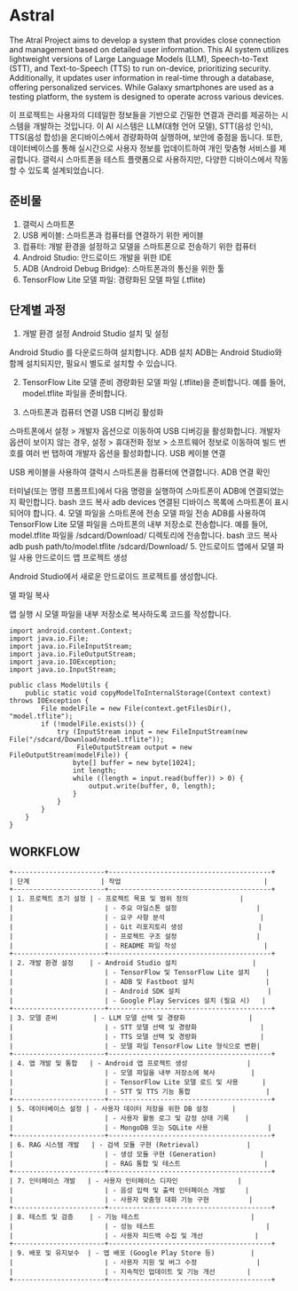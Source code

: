 # Astral 
The Atral Project aims to develop a system that provides close connection and management based on detailed user information. This AI system utilizes lightweight versions of Large Language Models (LLM), Speech-to-Text (STT), and Text-to-Speech (TTS) to run on-device, prioritizing security. Additionally, it updates user information in real-time through a database, offering personalized services. While Galaxy smartphones are used as a testing platform, the system is designed to operate across various devices.

이 프로젝트는 사용자의 디테일한 정보들을 기반으로 긴밀한 연결과 관리를 제공하는 시스템을 개발하는 것입니다. 이 AI 시스템은 LLM(대형 언어 모델), STT(음성 인식), TTS(음성 합성)을 온디바이스에서 경량화하여 실행하며, 보안에 중점을 둡니다. 또한, 데이터베이스를 통해 실시간으로 사용자 정보를 업데이트하여 개인 맞춤형 서비스를 제공합니다. 갤럭시 스마트폰을 테스트 플랫폼으로 사용하지만, 다양한 디바이스에서 작동할 수 있도록 설계되었습니다.

## 준비물 
1. 갤럭시 스마트폰
2. USB 케이블: 스마트폰과 컴퓨터를 연결하기 위한 케이블
3. 컴퓨터: 개발 환경을 설정하고 모델을 스마트폰으로 전송하기 위한 컴퓨터
4. Android Studio: 안드로이드 개발을 위한 IDE
5. ADB (Android Debug Bridge): 스마트폰과의 통신을 위한 툴
6. TensorFlow Lite 모델 파일: 경량화된 모델 파일 (.tflite)

## 단계별 과정
1. 개발 환경 설정
Android Studio 설치 및 설정

Android Studio 를 다운로드하여 설치합니다.
ADB 설치
ADB는 Android Studio와 함께 설치되지만, 필요시 별도로 설치할 수 있습니다.

2. TensorFlow Lite 모델 준비
경량화된 모델 파일 (.tflite)을 준비합니다. 예를 들어, model.tflite 파일을 준비합니다.

3. 스마트폰과 컴퓨터 연결
USB 디버깅 활성화

스마트폰에서 설정 > 개발자 옵션으로 이동하여 USB 디버깅을 활성화합니다.
개발자 옵션이 보이지 않는 경우, 설정 > 휴대전화 정보 > 소프트웨어 정보로 이동하여 빌드 번호를 여러 번 탭하여 개발자 옵션을 활성화합니다.
USB 케이블 연결

USB 케이블을 사용하여 갤럭시 스마트폰을 컴퓨터에 연결합니다.
ADB 연결 확인

터미널(또는 명령 프롬프트)에서 다음 명령을 실행하여 스마트폰이 ADB에 연결되었는지 확인합니다.
bash
코드 복사
adb devices
연결된 디바이스 목록에 스마트폰이 표시되어야 합니다.
4. 모델 파일을 스마트폰에 전송
모델 파일 전송
ADB를 사용하여 TensorFlow Lite 모델 파일을 스마트폰의 내부 저장소로 전송합니다. 예를 들어, model.tflite 파일을 /sdcard/Download/ 디렉토리에 전송합니다.
bash
코드 복사
adb push path/to/model.tflite /sdcard/Download/
5. 안드로이드 앱에서 모델 파일 사용
안드로이드 앱 프로젝트 생성

Android Studio에서 새로운 안드로이드 프로젝트를 생성합니다.

델 파일 복사

앱 실행 시 모델 파일을 내부 저장소로 복사하도록 코드를 작성합니다.

```
import android.content.Context;
import java.io.File;
import java.io.FileInputStream;
import java.io.FileOutputStream;
import java.io.IOException;
import java.io.InputStream;

public class ModelUtils {
    public static void copyModelToInternalStorage(Context context) throws IOException {
        File modelFile = new File(context.getFilesDir(), "model.tflite");
        if (!modelFile.exists()) {
            try (InputStream input = new FileInputStream(new File("/sdcard/Download/model.tflite"));
                 FileOutputStream output = new FileOutputStream(modelFile)) {
                byte[] buffer = new byte[1024];
                int length;
                while ((length = input.read(buffer)) > 0) {
                    output.write(buffer, 0, length);
                }
            }
        }
    }
}

```


## WORKFLOW
```
+-----------------------+-----------------------------------------+
| 단계                  | 작업                                    |
+-----------------------+-----------------------------------------+
| 1. 프로젝트 초기 설정 | - 프로젝트 목표 및 범위 정의             |
|                       | - 주요 마일스톤 설정                    |
|                       | - 요구 사항 분석                        |
|                       | - Git 리포지토리 생성                   |
|                       | - 프로젝트 구조 설정                    |
|                       | - README 파일 작성                      |
+-----------------------+-----------------------------------------+
| 2. 개발 환경 설정    | - Android Studio 설치                   |
|                       | - TensorFlow 및 TensorFlow Lite 설치    |
|                       | - ADB 및 Fastboot 설치                  |
|                       | - Android SDK 설치                      |
|                       | - Google Play Services 설치 (필요 시)   |
+-----------------------+-----------------------------------------+
| 3. 모델 준비         | - LLM 모델 선택 및 경량화                |
|                       | - STT 모델 선택 및 경량화                |
|                       | - TTS 모델 선택 및 경량화                |
|                       | - 모델 파일 TensorFlow Lite 형식으로 변환|
+-----------------------+-----------------------------------------+
| 4. 앱 개발 및 통합   | - Android 앱 프로젝트 생성               |
|                       | - 모델 파일을 내부 저장소에 복사         |
|                       | - TensorFlow Lite 모델 로드 및 사용      |
|                       | - STT 및 TTS 기능 통합                   |
+-----------------------+-----------------------------------------+
| 5. 데이터베이스 설정 | - 사용자 데이터 저장을 위한 DB 설정      |
|                       | - 사용자 활동 로그 및 감정 상태 기록    |
|                       | - MongoDB 또는 SQLite 사용               |
+-----------------------+-----------------------------------------+
| 6. RAG 시스템 개발   | - 검색 모듈 구현 (Retrieval)            |
|                       | - 생성 모듈 구현 (Generation)           |
|                       | - RAG 통합 및 테스트                     |
+-----------------------+-----------------------------------------+
| 7. 인터페이스 개발   | - 사용자 인터페이스 디자인               |
|                       | - 음성 입력 및 출력 인터페이스 개발     |
|                       | - 사용자 맞춤형 대화 기능 구현          |
+-----------------------+-----------------------------------------+
| 8. 테스트 및 검증    | - 기능 테스트                            |
|                       | - 성능 테스트                            |
|                       | - 사용자 피드백 수집 및 개선             |
+-----------------------+-----------------------------------------+
| 9. 배포 및 유지보수  | - 앱 배포 (Google Play Store 등)         |
|                       | - 사용자 지원 및 버그 수정               |
|                       | - 지속적인 업데이트 및 기능 개선        |
+-----------------------+-----------------------------------------+
```
